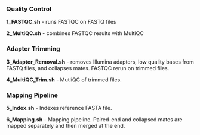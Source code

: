 ### Quality Control  

**1_FASTQC.sh** - runs FASTQC on FASTQ files

**2_MultiQC.sh** - combines FASTQC results with MultiQC

### Adapter Trimming  

**3_Adapter_Removal.sh** - removes Illumina adapters, low quality bases from FASTQ files, and collapses mates. FASTQC rerun on trimmed files.

**4_MultiQC_Trim.sh** - MutliQC of trimmed files.

### Mapping Pipeline  

**5_Index.sh** - Indexes reference FASTA file.

**6_Mapping.sh** - Mapping pipeline. Paired-end and collapsed mates are mapped separately and then merged at the end.
